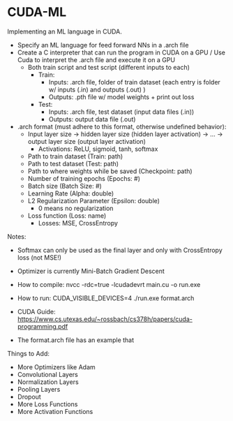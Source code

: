 # CUDA-ML
Implementing an ML language in CUDA.

- Specify an ML language for feed forward NNs in a .arch file
- Create a C interpreter that can run the program in CUDA on a GPU / Use Cuda to interpret the .arch file and execute it on a GPU
    - Both train script and test script (different inputs to each)
        - Train: 
            - Inputs: .arch file, folder of train dataset (each entry is folder w/ inputs (.in) and outputs (.out) )
            - Outputs: .pth file w/ model weights + print out loss
        - Test:
            - Inputs: .arch file, test dataset (input data files (.in))
            - Outputs: output data file (.out)
- .arch format (must adhere to this format, otherwise undefined behavior):
    - Input layer size -> hidden layer size (hidden layer activation) -> … -> output layer size (output layer activation)
        - Activations: ReLU, sigmoid, tanh, softmax
    - Path to train dataset (Train: path)
    - Path to test dataset (Test: path)
    - Path to where weights while be saved (Checkpoint: path)
    - Number of training epochs (Epochs: #)
    - Batch size (Batch Size: #)
    - Learning Rate (Alpha: double)
    - L2 Regularization Parameter (Epsilon: double)
        - 0 means no regularization
    - Loss function (Loss: name)
        - Losses: MSE, CrossEntropy


Notes:
- Softmax can only be used as the final layer and only with CrossEntropy loss (not MSE!)
- Optimizer is currently Mini-Batch Gradient Descent

- How to compile: nvcc -rdc=true -lcudadevrt main.cu -o run.exe
- How to run: CUDA_VISIBLE_DEVICES=4 ./run.exe format.arch
- CUDA Guide: https://www.cs.utexas.edu/~rossbach/cs378h/papers/cuda-programming.pdf

- The format.arch file has an example that 

Things to Add:
- More Optimizers like Adam
- Convolutional Layers
- Normalization Layers
- Pooling Layers
- Dropout
- More Loss Functions
- More Activation Functions